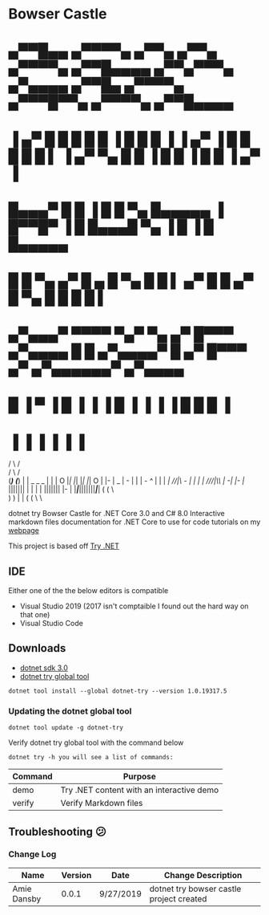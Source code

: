 # Bowser Castle

#   ▄▀▀█▄▄   ▄▀▀▀▀▄   ▄▀▀▄    ▄▀▀▄  ▄▀▀▀▀▄  ▄▀▀█▄▄▄▄  ▄▀▀▄▀▀▀▄      ▄▀▄▄▄▄   ▄▀▀█▄   ▄▀▀▀▀▄  ▄▀▀▀█▀▀▄  ▄▀▀▀▀▄     ▄▀▀█▄▄▄▄ 
#  ▐ ▄▀   █ █      █ █   █    ▐  █ █ █   ▐ ▐  ▄▀   ▐ █   █   █     █ █    ▌ ▐ ▄▀ ▀▄ █ █   ▐ █    █  ▐ █    █     ▐  ▄▀   ▐ 
#    █▄▄▄▀  █      █ ▐  █        █    ▀▄     █▄▄▄▄▄  ▐  █▀▀█▀      ▐ █        █▄▄▄█    ▀▄   ▐   █     ▐    █       █▄▄▄▄▄  
#    █   █  ▀▄    ▄▀   █   ▄    █  ▀▄   █    █    ▌   ▄▀    █        █       ▄▀   █ ▀▄   █     █          █        █    ▌  
#   ▄▀▄▄▄▀    ▀▀▀▀      ▀▄▀ ▀▄ ▄▀   █▀▀▀    ▄▀▄▄▄▄   █     █        ▄▀▄▄▄▄▀ █   ▄▀   █▀▀▀    ▄▀         ▄▀▄▄▄▄▄▄▀ ▄▀▄▄▄▄   
#  █    ▐                     ▀     ▐       █    ▐   ▐     ▐       █     ▐  ▐   ▐    ▐      █           █         █    ▐   
#  ▐                                        ▐                      ▐                        ▐           ▐         ▐ 
       
  / \               / \
 /   \             /   \
(_____)           (_____)
 |   |  _   _   _  |   |
 | O |_| |_| |_| |_| O |
 |-  |          _  | - |
 |   |   - _^_     |   |
 |  _|    //|\\  - |   |
 |   |   ///|\\\   |  -|
 |-  |_  |||||||   |   |
 |   |   |||||||   |-  |
 |___|___|||||||___|___|
         (      (
          \      \
           )      )
           |      |
           (      (
            \      \

dotnet try Bowser Castle for .NET Core 3.0 and C# 8.0
Interactive markdown files documentation for .NET Core to use for code tutorials on my [webpage](https://www.amiedd.com)

This project is based off [Try .NET ](https://github.com/dotnet/try)

## IDE
Either one of the the below editors is compatible
- Visual Studio 2019 (2017 isn't comptaible I found out the hard way on that one)
- Visual Studio Code

## Downloads
- [dotnet sdk 3.0](https://dotnet.microsoft.com/download/thank-you/dotnet-sdk-3.0.100-windows-x64-installer)
- [dotnet try global tool ](https://www.nuget.org/packages/dotnet-try/)
```dotnet
dotnet tool install --global dotnet-try --version 1.0.19317.5
```
### Updating the dotnet global tool
```dotnet
dotnet tool update -g dotnet-try
```

Verify dotnet try global tool with the command below
```dotnet
dotnet try -h you will see a list of commands:
```

Command	| Purpose |
----- | ----- | 
demo |	Try .NET content with an interactive demo |
verify	|Verify Markdown files  |

## Troubleshooting :confused:


### Change Log
Name  | Version | Date | Change Description
-------------- | ------------- | ------ | -----
Amie Dansby|	0.0.1	|9/27/2019|	 dotnet try bowser castle project created



